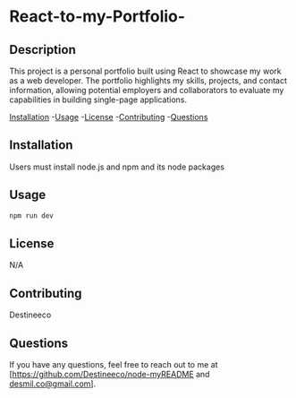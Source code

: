# React-to-my-Portfolio-


## Description
This project is a personal portfolio built using React to showcase my work as a web developer. The portfolio highlights my skills, projects, and contact information, allowing potential employers and collaborators to evaluate my capabilities in building single-page applications.

[Installation](#installation)
-[Usage](#usage)
-[License](#license)
-[Contributing](#contributing)
-[Questions](#questions)


## Installation
Users must install node.js and npm and its node packages 

## Usage
```bash
npm run dev
``` 
## License
N/A
  
## Contributing
Destineeco

## Questions
If you have any questions, feel free to reach out to me at [https://github.com/Destineeco/node-myREADME and desmil.co@gmail.com].
